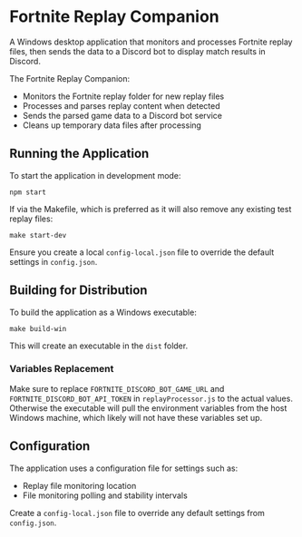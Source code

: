 # Fortnite Replay Companion

A Windows desktop application that monitors and processes Fortnite replay files, then sends the data to a Discord bot to display match results in Discord.

The Fortnite Replay Companion:
- Monitors the Fortnite replay folder for new replay files
- Processes and parses replay content when detected
- Sends the parsed game data to a Discord bot service
- Cleans up temporary data files after processing

## Running the Application

To start the application in development mode:
```
npm start
```

If via the Makefile, which is preferred as it will also remove any existing test replay files:
```
make start-dev
```

Ensure you create a local `config-local.json` file to override the default settings in `config.json`.

## Building for Distribution

To build the application as a Windows executable:
```
make build-win
```

This will create an executable in the `dist` folder.

### Variables Replacement

Make sure to replace `FORTNITE_DISCORD_BOT_GAME_URL` and `FORTNITE_DISCORD_BOT_API_TOKEN` in `replayProcessor.js` to the actual values. Otherwise the executable will pull the environment variables from the host Windows machine, which likely will not have these variables set up.

## Configuration

The application uses a configuration file for settings such as:
- Replay file monitoring location
- File monitoring polling and stability intervals

Create a `config-local.json` file to override any default settings from `config.json`.
